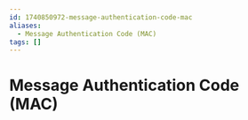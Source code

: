 ```yaml
---
id: 1740850972-message-authentication-code-mac
aliases:
  - Message Authentication Code (MAC)
tags: []
---
```


# Message Authentication Code (MAC)
